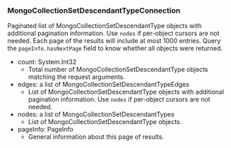 ### MongoCollectionSetDescendantTypeConnection
Paginated list of MongoCollectionSetDescendantType objects with additional pagination information. Use `nodes` if per-object cursors are not needed. Each page of the results will include at most 1000 entries. Query the `pageInfo.hasNextPage` field to know whether all objects were returned.

- count: System.Int32
  - Total number of MongoCollectionSetDescendantType objects matching the request arguments.
- edges: a list of MongoCollectionSetDescendantTypeEdges
  - List of MongoCollectionSetDescendantType objects with additional pagination information. Use `nodes` if per-object cursors are not needed.
- nodes: a list of MongoCollectionSetDescendantTypes
  - List of MongoCollectionSetDescendantType objects.
- pageInfo: PageInfo
  - General information about this page of results.
